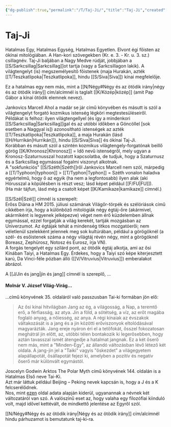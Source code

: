 ```yaml
---
{"dg-publish":true,"permalink":"/T/Taj-Ji/","title":"Taj-Ji","created":"2023-11-05T01:20","updated":"2024-04-05T19:48"}
---
```



# Taj-Ji

Hatalmas Egy, Hatalmas Egység, Hatalmas Egyetlen. Elvont égi főisten az ókínai mitológiában. A Han-kori szövegekben (Kr. e. 3. - Kr. u. 3. sz.) csillagnév. Taj-Ji baljában a Nagy Medve rúdját, jobbjában a [[S/Sarkcsillag\|Sarkcsillag]]ot tartja (vagy a Sarkcsillagon lakik). A világtengelyt (is) megszemélyesítő főistenek (maja Hurakán, azték [[T/Teszkatlipoka\|Teszkatlipoka]], hindu [[S/Siva\|Siva]]) kínai megfelelője.  

Ez a hatalmas egy nem más, mint a [[N/Négy#Négy és az ötödik irány\|négy és az ötödik irány]] cím/alcímnél is taglalt [[K/Közép\|közép]] (amit Pap Gábor a kínai ötödik elemnek nevez).  

Jankovics Marcell Ahol a madár se jár című könyvében és másutt is szól a világtengelyt forgató kozmikus istenség légköri megtestesüléseiről. Példákat is felhoz: ilyen világtengellyel (és így a mindenkori [[S/Sarkcsillag\|Sarkcsillag]]gal és az utóbbi időkben a Göncöllel \[sok esetben a Naggyal is\]) azonosítható istenségek az azték [[T/Teszkatlipoka\|Teszkatlipoka]], a maja Hurakán (lásd [[H/Hurrikán\|Hurrikán]]), hindu [[S/Siva\|Siva]] és ókínai Taj-Ji.  
Korábban és másutt szól a szintén kozmikus világtengely-forgatónak beillő görög [[K/Khronosz\|Khronosz]] = Idő nevű istenségről, mely ugyan a Kronosz-Szaturnusszal hozatott kapcsolatba, de tudjuk, hogy a Szaturnusz és a Sarkcsillag egymással fogalmi viszonyt alkotnak.  
A "sokfunkciós" [[S/Széth\|Széth]]ről Jankovics Marcell nem szól, márpedig a [[T/Typhoon\|typhoon]] > [[T/Typhon\|Typhon]] = Széth vonalon haladva egyértelmű, hogy ő az egyik (ha nem a legfontosabb) ilyen alak (aki Hórusszal a köpülésben is részt vesz; lásd képet például [[F/FU\|FU]]).  
(Ha már tájfun, lásd még a csatolt képet [[K/Kamikaze\|kamikaze]] címnél.)  

[[S/Szél\|Szél]] címnél is szerepelt:  
Erőss Diána a HM 2015. júliusi számának Világőr-törpék és szélóriások című cikkében írja, hogy a különböző mitológiák négy égtáj-őre (akármivel, akármiként is legyenek jelképezve) véget nem érő küzdelemben állnak egymással, ezzel forgatják a világ kerekét, tartják mozgásban az Univerzumot. Az égtájak tehát a mindenség titkos mozgatóerői; nem véletlenül szelekként jelennek meg sok kultúrában, például a görögöknél (a szél- és esőistenek száma a négy világtáj révén négy, mint a görögöknél Boreasz, Zephürosz, Notosz és Eurosz, írja VN).  
A forgás tengelyét egy szilárd pont, az ötödik égtáj alkotja, ami az ősi Kínában Taiyi, a Hatalmas Egy. Érdekes, hogy a Taiyi szó képe kiterjesztett karú, Da Vinci-féle pózban álló ([[V/Vitruvius\|Vitruvius]]) emberalakot ábrázol.  

A [[J/Jin és jang\|jin és jang]] címnél is szereplő, ...

#### Molnár V. József Világ-Virág...

...című könyvének 35. oldaláról való passzusban Tai-ki formában jön elő:  
> Az ősi kínai hitvilágban Jang az ég, a világosság, a Nap, a teremtő erő, a férfiasság, az atya. Jin a föld, a sötétség, a víz, az erőt magába foglaló anyag, a nőiesség, az anya. A régi kínaiak az évszakok váltakozását is a jang és a jin közötti erőviszonyok eltolódásával magyarázták. Jang ereje nyáron éri el a tetőfokát, ősszel fokozatosan meghátrál jin előtt, az, utóbbi télen bontakozik ki legerősebben, hogy aztán tavasszal ismét átengedje a hatalmat jangnak. Ez a két őserő nem más, mint a "Minden-Egy", az állandó változásban lévő létező két oldala. A jang-jin jel a "Taiki" vagyis "őskezdet" a világegyetem alapállapotát, ősállapotát fejezi ki, amelyben a pozitív és negatív őserő már különvált egymástól.  

Joscelyn Godwin Arktos The Polar Myth című könyvének 144. oldalán is a Hatalmas Első neve Tai-Ki.  
Azt már láttuk például Beijing – Peking nevek kapcsán is, hogy a J és a K felcserélődnek.  
Nos, mint [ezen](https://en.m.wikipedia.org/wiki/Taiji_(philosophy)) oldal adata alapján kiderül, ugyanannak a névnek két változatáról van szó. A valószínű eset az, hogy valaha egy filozófiai kiinduló volt, majd idővel kettévált, de mindkettő jelentése az Egyről szól.  

[[N/Négy#Négy és az ötödik irány\|Négy és az ötödik irány]] cím/alcímnél hindu párhuzamot is bemutatunk taj-ki-ra.  